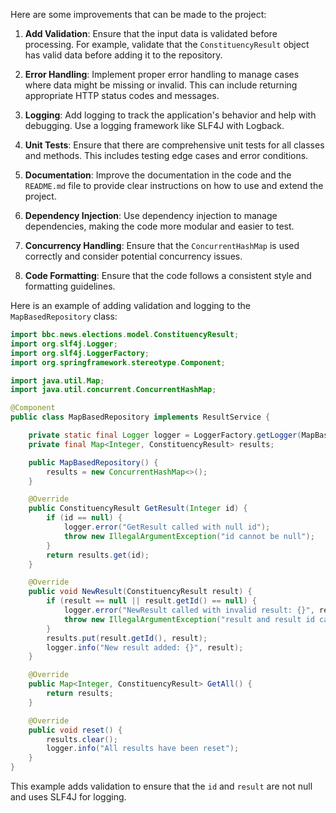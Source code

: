 Here are some improvements that can be made to the project:

1. **Add Validation**: Ensure that the input data is validated before processing. For example, validate that the `ConstituencyResult` object has valid data before adding it to the repository.

2. **Error Handling**: Implement proper error handling to manage cases where data might be missing or invalid. This can include returning appropriate HTTP status codes and messages.

3. **Logging**: Add logging to track the application's behavior and help with debugging. Use a logging framework like SLF4J with Logback.

4. **Unit Tests**: Ensure that there are comprehensive unit tests for all classes and methods. This includes testing edge cases and error conditions.

5. **Documentation**: Improve the documentation in the code and the `README.md` file to provide clear instructions on how to use and extend the project.

6. **Dependency Injection**: Use dependency injection to manage dependencies, making the code more modular and easier to test.

7. **Concurrency Handling**: Ensure that the `ConcurrentHashMap` is used correctly and consider potential concurrency issues.

8. **Code Formatting**: Ensure that the code follows a consistent style and formatting guidelines.

Here is an example of adding validation and logging to the `MapBasedRepository` class:

```java
import bbc.news.elections.model.ConstituencyResult;
import org.slf4j.Logger;
import org.slf4j.LoggerFactory;
import org.springframework.stereotype.Component;

import java.util.Map;
import java.util.concurrent.ConcurrentHashMap;

@Component
public class MapBasedRepository implements ResultService {

    private static final Logger logger = LoggerFactory.getLogger(MapBasedRepository.class);
    private final Map<Integer, ConstituencyResult> results;

    public MapBasedRepository() {
        results = new ConcurrentHashMap<>();
    }

    @Override
    public ConstituencyResult GetResult(Integer id) {
        if (id == null) {
            logger.error("GetResult called with null id");
            throw new IllegalArgumentException("id cannot be null");
        }
        return results.get(id);
    }

    @Override
    public void NewResult(ConstituencyResult result) {
        if (result == null || result.getId() == null) {
            logger.error("NewResult called with invalid result: {}", result);
            throw new IllegalArgumentException("result and result id cannot be null");
        }
        results.put(result.getId(), result);
        logger.info("New result added: {}", result);
    }

    @Override
    public Map<Integer, ConstituencyResult> GetAll() {
        return results;
    }

    @Override
    public void reset() {
        results.clear();
        logger.info("All results have been reset");
    }
}
```

This example adds validation to ensure that the `id` and `result` are not null and uses SLF4J for logging.
